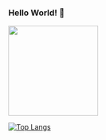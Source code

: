 ### Hello World! 👋

<img height="180em" src="https://github-readme-stats.vercel.app/api?username=alefsilvaf&show_icons=true&hide_border=true&&count_private=true&include_all_commits=true" />

[![Top Langs](https://github-readme-stats.vercel.app/api/top-langs/?username=alefsilvaf&layout=compact)](https://github.com/alefsilvaf/github-readme-stats)

